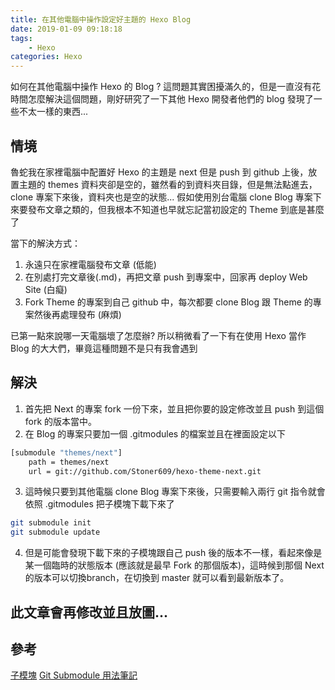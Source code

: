 ```yaml
---
title: 在其他電腦中操作設定好主題的 Hexo Blog
date: 2019-01-09 09:18:18
tags: 
    - Hexo
categories: Hexo
---
```


如何在其他電腦中操作 Hexo 的 Blog ?
這問題其實困擾滿久的，但是一直沒有花時間怎麼解決這個問題，剛好研究了一下其他 Hexo 開發者他們的 blog 發現了一些不太一樣的東西...
<!-- more --->

## 情境
魯蛇我在家裡電腦中配置好 Hexo 的主題是 next
但是 push 到 github 上後，放置主題的 themes 資料夾卻是空的，雖然看的到資料夾目錄，但是無法點進去，clone 專案下來後，資料夾也是空的狀態...
假如使用別台電腦 clone Blog 專案下來要發布文章之類的，但我根本不知道也早就忘記當初設定的 Theme 到底是甚麼了

當下的解決方式：
1. 永遠只在家裡電腦發布文章 (低能)
2. 在別處打完文章後(.md)，再把文章 push 到專案中，回家再 deploy Web Site (白癡)
3. Fork Theme 的專案到自己 github 中，每次都要 clone Blog 跟 Theme 的專案然後再處理發布 (麻煩)

已第一點來說哪一天電腦壞了怎麼辦? 
所以稍微看了一下有在使用 Hexo 當作 Blog 的大大們，畢竟這種問題不是只有我會遇到

## 解決
1. 首先把 Next 的專案 fork 一份下來，並且把你要的設定修改並且 push 到這個 fork 的版本當中。
2. 在 Blog 的專案只要加一個 .gitmodules 的檔案並且在裡面設定以下
```Bash
[submodule "themes/next"]
	path = themes/next
	url = git://github.com/Stoner609/hexo-theme-next.git
```
3. 這時候只要到其他電腦 clone Blog 專案下來後，只需要輸入兩行 git 指令就會依照 .gitmodules 把子模塊下載下來了
```Bash
git submodule init
git submodule update
```
4. 但是可能會發現下載下來的子模塊跟自己 push 後的版本不一樣，看起來像是某一個臨時的狀態版本 (應該就是最早 Fork 的那個版本)，這時候到那個 Next 的版本可以切換branch，在切換到 master 就可以看到最新版本了。

## 此文章會再修改並且放圖...

## 參考
[子模塊](https://git-scm.com/book/zh/v1/Git-%E5%B7%A5%E5%85%B7-%E5%AD%90%E6%A8%A1%E5%9D%97)
[Git Submodule 用法筆記](https://blog.chh.tw/posts/git-submodule/)